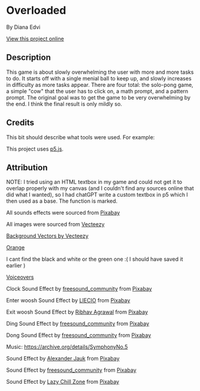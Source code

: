 # Overloaded

By Diana Edvi

[View this project online](https://dianaedvi.github.io/cart-253/Assignments/Variation-Jam/)

## Description

This game is about slowly overwhelming the user with more and more tasks to do. It starts off with a single menial ball
to keep up, and slowly increases in difficulty as more tasks appear. There are four total: the solo-pong game, a
simple "cow" that the user has to click on, a math prompt, and a pattern prompt. The original goal was to get the game
to be very overwhelming by the end. I think the final result is only mildly so.

## Credits

This bit should describe what tools were used. For example:

This project uses [p5.js](https://p5js.org).

## Attribution

NOTE: I tried using an HTML textbox in my game and could not get it to overlap properly with my canvas (and I couldn't
find any sources online that did what I wanted), so I had chatGPT write a custom textbox in p5 which I then used as a
base. The function is marked.

All sounds effects were sourced from
<a href="https://pixabay.com//?utm_source=link-attribution&utm_medium=referral&utm_campaign=music&utm_content=195970">
Pixabay</a>

All images were sourced from
[Vecteezy](https://www.vecteezy.com/png/34466307-retro-vintage-spiral-background
)

<a href="https://www.vecteezy.com/free-vector/background">Background Vectors by Vecteezy</a>

[Orange](https://www.vecteezy.com/png/34466307-retro-vintage-spiral-background)

I cant find the black and white or the green one :( I should have saved it earlier )

[Voiceovers](https://ttsreader.com/player/)

Clock Sound Effect
by <a href="https://pixabay.com/users/freesound_community-46691455/?utm_source=link-attribution&utm_medium=referral&utm_campaign=music&utm_content=58822">
freesound_community</a>
from <a href="https://pixabay.com//?utm_source=link-attribution&utm_medium=referral&utm_campaign=music&utm_content=58822">
Pixabay</a>

Enter woosh Sound Effect
by <a href="https://pixabay.com/users/liecio-3298866/?utm_source=link-attribution&utm_medium=referral&utm_campaign=music&utm_content=109592">
LIECIO</a>
from <a href="https://pixabay.com//?utm_source=link-attribution&utm_medium=referral&utm_campaign=music&utm_content=109592">
Pixabay</a>

Exit woosh Sound Effect
by <a href="https://pixabay.com/users/ribhavagrawal-39286533/?utm_source=link-attribution&utm_medium=referral&utm_campaign=music&utm_content=230554">
Ribhav Agrawal</a>
from <a href="https://pixabay.com/sound-effects//?utm_source=link-attribution&utm_medium=referral&utm_campaign=music&utm_content=230554">
Pixabay</a>

Ding Sound Effect
by <a href="https://pixabay.com/users/freesound_community-46691455/?utm_source=link-attribution&utm_medium=referral&utm_campaign=music&utm_content=67618">
freesound_community</a>
from <a href="https://pixabay.com/sound-effects//?utm_source=link-attribution&utm_medium=referral&utm_campaign=music&utm_content=67618">
Pixabay</a>

Dong Sound Effect
by <a href="https://pixabay.com/users/freesound_community-46691455/?utm_source=link-attribution&utm_medium=referral&utm_campaign=music&utm_content=37310">
freesound_community</a>
from <a href="https://pixabay.com//?utm_source=link-attribution&utm_medium=referral&utm_campaign=music&utm_content=37310">
Pixabay</a>

Music: https://archive.org/details/SymphonyNo.5

Sound Effect
by <a href="https://pixabay.com/users/alex_jauk-16800354/?utm_source=link-attribution&utm_medium=referral&utm_campaign=music&utm_content=195970">
Alexander Jauk</a>
from <a href="https://pixabay.com//?utm_source=link-attribution&utm_medium=referral&utm_campaign=music&utm_content=195970">
Pixabay</a>

Sound Effect
by <a href="https://pixabay.com/users/freesound_community-46691455/?utm_source=link-attribution&utm_medium=referral&utm_campaign=music&utm_content=104587">
freesound_community</a>
from <a href="https://pixabay.com//?utm_source=link-attribution&utm_medium=referral&utm_campaign=music&utm_content=104587">
Pixabay</a>

Sound Effect
by <a href="https://pixabay.com/users/lazychillzone-40482846/?utm_source=link-attribution&utm_medium=referral&utm_campaign=music&utm_content=223546">
Lazy Chill Zone</a>
from <a href="https://pixabay.com//?utm_source=link-attribution&utm_medium=referral&utm_campaign=music&utm_content=223546">
Pixabay</a>